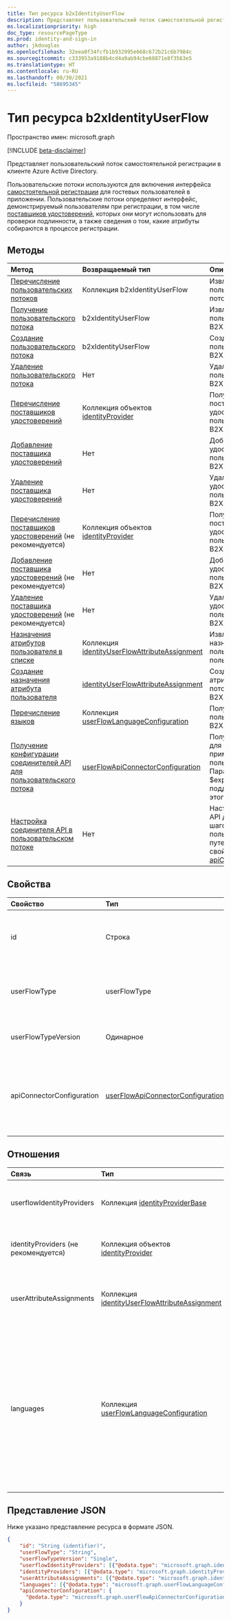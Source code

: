 ```yaml
---
title: Тип ресурса b2xIdentityUserFlow
description: Представляет пользовательский поток самостоятельной регистрации в клиенте Azure Active Directory.
ms.localizationpriority: high
doc_type: resourcePageType
ms.prod: identity-and-sign-in
author: jkdouglas
ms.openlocfilehash: 32eea0f34fcfb1b932995e668c672b21c6b7984c
ms.sourcegitcommit: c333953a9188b4cd4a9ab94cbe68871e8f3563e5
ms.translationtype: HT
ms.contentlocale: ru-RU
ms.lasthandoff: 08/30/2021
ms.locfileid: "58695345"
---
```

# <a name="b2xidentityuserflow-resource-type"></a>Тип ресурса b2xIdentityUserFlow

Пространство имен: microsoft.graph

[!INCLUDE [beta-disclaimer](../../includes/beta-disclaimer.md)]

Представляет пользовательский поток самостоятельной регистрации в клиенте Azure Active Directory.

Пользовательские потоки используются для включения интерфейса [самостоятельной регистрации](/azure/active-directory/external-identities/self-service-sign-up-overview) для гостевых пользователей в приложении. Пользовательские потоки определяют интерфейс, демонстрируемый пользователям при регистрации, в том числе [поставщиков удостоверений](/azure/active-directory/external-identities/identity-providers), которых они могут использовать для проверки подлинности, а также сведения о том, какие атрибуты собираются в процессе регистрации.

## <a name="methods"></a>Методы

| Метод       | Возвращаемый тип  |Описание|
|:---------------|:--------|:----------|
|[Перечисление пользовательских потоков](../api/identitycontainer-list-b2xuserflows.md)|Коллекция b2xIdentityUserFlow|Извлечение всех пользовательских потоков B2X.|
|[Получение пользовательского потока](../api/b2xidentityuserflow-get.md)|b2xIdentityUserFlow|Извлечение свойств пользовательского потока B2X.|
|[Создание пользовательского потока](../api/identitycontainer-post-b2xuserflows.md)|b2xIdentityUserFlow|Создание пользовательского потока B2X.|
|[Удаление пользовательского потока](../api/b2xidentityuserflow-delete.md)|Нет|Удаление пользовательского потока B2X.|
|[Перечисление поставщиков удостоверений](../api/b2xidentityuserflow-list-userflowidentityproviders.md)|Коллекция объектов [identityProvider](../resources/identityproviderbase.md)|Получение всех поставщиков удостоверений в пользовательском потоке B2X.|
|[Добавление поставщика удостоверений](../api/b2xidentityuserflow-userflowidentityproviders-update.md)|Нет|Добавление поставщика удостоверений в пользовательский поток B2X.|
|[Удаление поставщика удостоверений](../api/b2xidentityuserflow-delete-userflowidentityproviders.md)|Нет|Удаление поставщика удостоверений из пользовательского потока B2X.|
|[Перечисление поставщиков удостоверений](../api/b2xidentityuserflow-list-identityproviders.md) (не рекомендуется)|Коллекция объектов [identityProvider](../resources/identityProvider.md)|Получение всех поставщиков удостоверений в пользовательском потоке B2X.|
|[Добавление поставщика удостоверений](../api/b2xidentityuserflow-post-identityproviders.md) (не рекомендуется)|Нет|Добавление поставщика удостоверений в пользовательский поток B2X.|
|[Удаление поставщика удостоверений](../api/b2xidentityuserflow-delete-identityproviders.md) (не рекомендуется)|Нет|Удаление поставщика удостоверений из пользовательского потока B2X.|
|[Назначения атрибутов пользователя в списке](../api/b2xidentityuserflow-list-userattributeassignments.md)|Коллекция [identityUserFlowAttributeAssignment](../resources/identityuserflowattributeassignment.md)|Извлечение всех назначений атрибутов пользователя в потоке пользователей B2X.|
|[Создание назначения атрибута пользователя](../api/b2xidentityuserflow-post-userattributeassignments.md)|[identityUserFlowAttributeAssignment](../resources/identityuserflowattributeassignment.md)|Создание назначения атрибута пользователя в потоке пользователей B2X.|
|[Перечисление языков](../api/b2xidentityuserflow-list-languages.md)|Коллекция [userFlowLanguageConfiguration](../resources/userflowlanguageconfiguration.md)|Получение всех языков в пользовательском потоке B2X.|
|[Получение конфигурации соединителей API для пользовательского потока](../api/b2xidentityuserflow-get-apiConnectorConfiguration.md)|[userFlowApiConnectorConfiguration](../resources/userflowapiconnectorconfiguration.md)| Получение конфигурации для соединителей API, применяемых в пользовательском потоке. Параметр запроса $expand не поддерживается для этого метода.|
|[Настройка соединителя API в пользовательском потоке](../api/b2xidentityuserflow-put-apiConnectorConfiguration.md)|Нет| Настройка соединителя API для определенных шагов в пользовательском потоке путем обновления свойства [apiConnectorConfiguration](../resources/userflowapiconnectorconfiguration.md).|

## <a name="properties"></a>Свойства

|Свойство|Тип|Описание|
|:---------------|:--------|:----------|
|id|Строка|Имя пользовательского потока. Это обязательное значение, не изменяемое после создания. После создания перед именем будет добавлен префикс со значением `B2X_1_`.|
|userFlowType|userFlowType|Тип пользовательского потока. Для пользовательских потоков самостоятельной регистрации значением может быть только `signUpOrSignIn`, которое нельзя изменить после создания.|
|userFlowTypeVersion|Одинарное|Версия пользовательского потока. Для пользовательских потоков самостоятельной регистрации всегда применяется версия `1`.|
|apiConnectorConfiguration|[userFlowApiConnectorConfiguration](../resources/userflowapiconnectorconfiguration.md)|Настройка для включения соединителя API с целью использования в составе пользовательского потока самостоятельной регистрации. Вы можете получить значение этого объекта только с помощью метода [Получение userFlowApiConnectorConfiguration](../api/b2xidentityuserflow-get-apiConnectorConfiguration.md).|

## <a name="relationships"></a>Отношения

| Связь       | Тип  |Описание|
|:---------------|:--------|:----------|
|userflowIdentityProviders|Коллекция [identityProviderBase](../resources/identityproviderbase.md)|Поставщики удостоверений, включенные в пользовательский поток.|
|identityProviders (не рекомендуется)|Коллекция объектов [identityProvider](../resources/identityprovider.md)|Поставщики удостоверений, включенные в пользовательский поток.|
|userAttributeAssignments|Коллекция [identityUserFlowAttributeAssignment](../resources/identityuserflowattributeassignment.md)|Назначения атрибутов пользователя, включенные в поток пользователей.|
|languages|Коллекция [userFlowLanguageConfiguration](../resources/userflowlanguageconfiguration.md)|Языки, поддерживаемые при настройке в пользовательском потоке. Настройка языка включена по умолчанию в пользовательском потоке самостоятельной регистрации. Вы не можете создавать собственные языки в пользовательских потоках самостоятельной регистрации.|

## <a name="json-representation"></a>Представление JSON

Ниже указано представление ресурса в формате JSON.

<!-- {
  "blockType": "resource",
  "@odata.type": "microsoft.graph.b2xIdentityUserFlow",
  "optionalProperties": [],
  "keyProperty": "id"
} -->

```json
{
    "id": "String (identifier)",
    "userFlowType": "String",
    "userFlowTypeVersion": "Single",
    "userflowIdentityProviders": [{"@odata.type": "microsoft.graph.identityProviderBase"}],
    "identityProviders": [{"@odata.type": "microsoft.graph.identityProvider"}],
    "userAttributeAssignments": [{"@odate.type": "microsoft.graph.identityUserFlowAttributeAssignment"}],
    "languages": [{"@odata.type": "microsoft.graph.userFlowLanguageConfiguration"}],
    "apiConnectorConfiguration": {
      "@odata.type": "microsoft.graph.userFlowApiConnectorConfiguration"
    }
}
```
